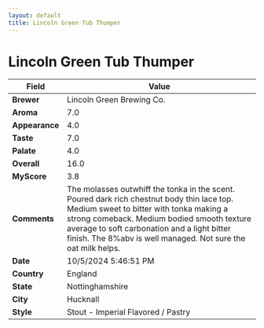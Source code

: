 ```yaml
---
layout: default
title: Lincoln Green Tub Thumper
---
```


# Lincoln Green Tub Thumper

| Field         | Value                                                                                                   |
|---------------|---------------------------------------------------------------------------------------------------------|
| **Brewer**    | Lincoln Green Brewing Co.                                                                                        |
| **Aroma**     | 7.0                                                                                         |
| **Appearance**| 4.0                                                                                    |
| **Taste**     | 7.0                                                                                         |
| **Palate**    | 4.0                                                                                        |
| **Overall**   | 16.0                                                                                       |
| **MyScore**   | 3.8                                                                                       |
| **Comments**  | The molasses outwhiff the tonka in the scent. Poured dark rich chestnut body thin lace top.  Medium sweet to bitter with tonka making a strong comeback. Medium bodied smooth texture average to soft carbonation and a light bitter finish.  The 8%abv is well managed. Not sure the oat milk helps.                                                                                      |
| **Date**      | 10/5/2024 5:46:51 PM                                                                                          |
| **Country**   | England                                                                                       |
| **State**     | Nottinghamshire                                                                                         |
| **City**      | Hucknall                                                                                          |
| **Style**     | Stout - Imperial Flavored / Pastry                                                                                         |

